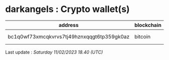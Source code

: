 # darkangels : Crypto wallet(s)

| address | blockchain | Balance |
|---|---|---|
| bc1q0wf73xmcqkvrvs7tj49hznxqqgt6tp359gk0az | bitcoin | $ 1514101 |

Last update : _Saturday 11/02/2023 18.40 (UTC)_

